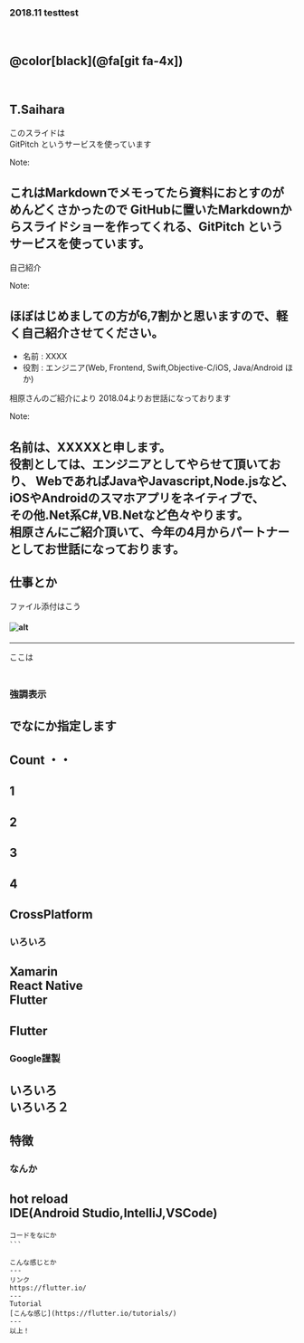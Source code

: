 ### 2018.11 testtest
　  
@color[black](@fa[git fa-4x])
　  
　  
　  
T.Saihara
---
このスライドは  
GitPitch というサービスを使っています

Note:

これはMarkdownでメモってたら資料におとすのがめんどくさかったので
GitHubに置いたMarkdownからスライドショーを作ってくれる、GitPitch
というサービスを使っています。
---
自己紹介

Note:

ほぼはじめましての方が6,7割かと思いますので、軽く自己紹介させてください。
---
- 名前 : XXXX
- 役割 : エンジニア(Web, Frontend, Swift,Objective-C/iOS, Java/Android ほか)


相原さんのご紹介により 2018.04よりお世話になっております

Note:

名前は、XXXXXと申します。  
役割としては、エンジニアとしてやらせて頂いており、
WebであればJavaやJavascript,Node.jsなど、iOSやAndroidのスマホアプリをネイティブで、  
その他.Net系C#,VB.Netなど色々やります。  
相原さんにご紹介頂いて、今年の4月からパートナーとしてお世話になっております。
---
仕事とか
---
ファイル添付はこう
#### ![alt](assets/AddPitchmeYaml.png)
---
ここは  
　  
### 強調表示  

でなにか指定します  
　  
Count ・・
---
1
---
2
---
3
---
4
---
CrossPlatform
---
### いろいろ
Xamarin  
React Native  
Flutter  
---
Flutter
---
### Google謹製
いろいろ  
いろいろ２
---
特徴
---
### なんか
hot reload  
IDE(Android Studio,IntelliJ,VSCode)
---
```　  
コードをなにか
```　  

こんな感じとか
---
リンク
https://flutter.io/
---
Tutorial     
[こんな感じ](https://flutter.io/tutorials/)
---
以上！
